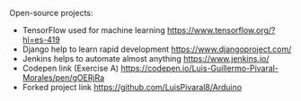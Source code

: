 Open-source projects:
- TensorFlow used for machine learning           https://www.tensorflow.org/?hl=es-419
- Django help to learn rapid development         https://www.djangoproject.com/
- Jenkins helps to automate almost anything      https://www.jenkins.io/
- Codepen link (Exercise A)                      https://codepen.io/Luis-Guillermo-Pivaral-Morales/pen/gOERjRa
- Forked project link                            https://github.com/LuisPivaral8/Arduino
